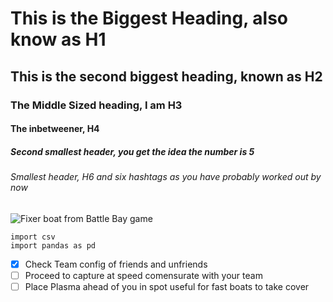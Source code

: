 # This is the Biggest Heading, also know as H1
## This is the second biggest heading, known as H2
### The Middle Sized heading, I am H3
#### The inbetweener, H4
##### Second smallest header,  you get the idea the number is 5
###### Smallest header, H6 and six hashtags as you have probably worked out by now
![Fixer boat from Battle Bay game](https://static.wikia.nocookie.net/battlebay_gamepedia_en/images/a/ae/SHIP_REPAIR_6.png)
```
import csv
import pandas as pd
```
- [x] Check Team config of friends and unfriends
- [ ] Proceed to capture at speed comensurate with your team
- [ ] Place Plasma ahead of you in spot useful for fast boats to take cover
